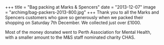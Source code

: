 +++
title = "Bag packing at Marks & Spencers"
date = "2013-12-07"
image = "archimg/bag-packers-2013-800.jpg"
+++
Thank you to all the Marks and Spencers customers who gave so generously when we packed their shopping on Saturday 7th December. We collected just over £1000.

Most of the money donated went to Perth Association for Mental Health, with a smaller amount to the M&S staff nominated charity CHAS.